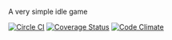 A very simple idle game

[![Circle CI](https://circleci.com/gh/munchkins/munchkins.github.io.svg?style=shield)](https://circleci.com/gh/munchkins/munchkins.github.io)
[![Coverage Status](https://coveralls.io/repos/munchkins/munchkins.github.io/badge.svg?branch=development&service=github)](https://coveralls.io/github/munchkins/munchkins.github.io?branch=development)
[![Code Climate](https://codeclimate.com/github/munchkins/munchkins.github.io/badges/gpa.svg)](https://codeclimate.com/github/munchkins/munchkins.github.io)
